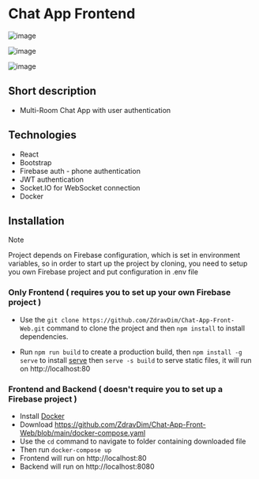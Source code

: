 # Chat App Frontend

![image](https://github.com/ZdravDim/Chat-App-Front-Web/assets/72796409/c818c7bd-c506-41ed-8bb3-b98929f4a15f)

![image](https://github.com/ZdravDim/Chat-App-Front-Web/assets/72796409/7fd558aa-e0d9-429b-b598-9defbe6e307e)

![image](https://github.com/ZdravDim/Chat-App-Front-Web/assets/72796409/e0f2fbd6-9745-4599-940f-91c0ff1ae83e)

## Short description

- Multi-Room Chat App with user authentication

## Technologies

- React
- Bootstrap
- Firebase auth - phone authentication
- JWT authentication
- Socket.IO for WebSocket connection
- Docker

## Installation

> [!NOTE]
> Project depends on Firebase configuration, which is set in environment variables, so in order to start up the project by cloning, you need to setup you own Firebase project and put configuration in .env file

### Only Frontend ( requires you to set up your own Firebase project )

- Use the `git clone https://github.com/ZdravDim/Chat-App-Front-Web.git` command to clone the project and then `npm install` to install dependencies.

- Run `npm run build` to create a production build, then `npm install -g serve` to install [serve](https://github.com/vercel/serve) then `serve -s build` to serve static files, it will run on http://localhost:80

### Frontend and Backend ( doesn't require you to set up a Firebase project )

- Install [Docker](https://www.docker.com/products/docker-desktop)
- Download https://github.com/ZdravDim/Chat-App-Front-Web/blob/main/docker-compose.yaml
- Use the `cd` command to navigate to folder containing downloaded file
- Then run `docker-compose up`
- Frontend will run on http://localhost:80
- Backend will run on http://localhost:8080
